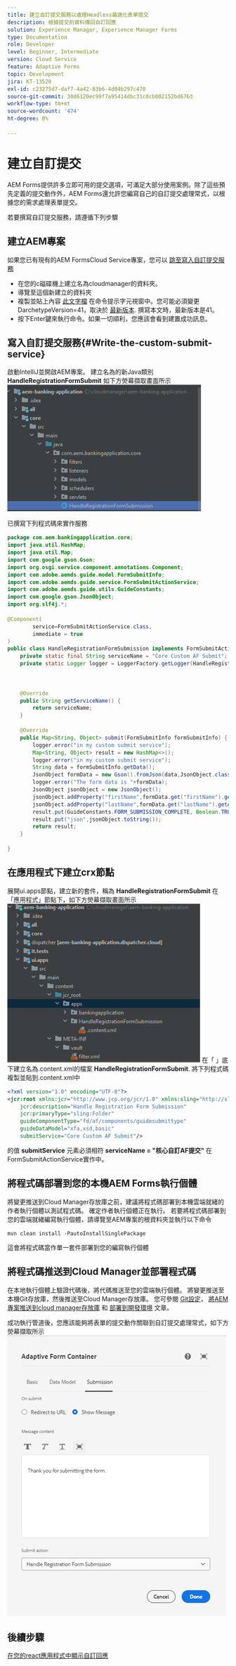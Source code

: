 ```yaml
---
title: 建立自訂提交服務以處理Headless最適化表單提交
description: 根據提交的資料傳回自訂回應
solution: Experience Manager, Experience Manager Forms
type: Documentation
role: Developer
level: Beginner, Intermediate
version: Cloud Service
feature: Adaptive Forms
topic: Development
jira: KT-13520
exl-id: c23275d7-daf7-4a42-83b6-4d04b297c470
source-git-commit: 30d6120ec99f7a95414dbc31c0cb002152bd6763
workflow-type: tm+mt
source-wordcount: '474'
ht-degree: 0%

---
```


# 建立自訂提交

AEM Forms提供許多立即可用的提交選項，可滿足大部分使用案例。除了這些預先定義的提交動作外，AEM Forms還允許您編寫自己的自訂提交處理常式，以根據您的需求處理表單提交。

若要撰寫自訂提交服務，請遵循下列步驟

## 建立AEM專案

如果您已有現有的AEM FormsCloud Service專案，您可以 [跳至寫入自訂提交服務](#Write-the-custom-submit-service)

* 在您的c磁碟機上建立名為cloudmanager的資料夾。
* 導覽至這個新建立的資料夾
* 複製並貼上內容 [此文字檔](./assets/creating-maven-project.txt) 在命令提示字元視窗中。您可能必須變更DarchetypeVersion=41，取決於 [最新版本](https://github.com/adobe/aem-project-archetype/releases). 撰寫本文時，最新版本是41。
* 按下Enter鍵來執行命令。如果一切順利，您應該會看到建置成功訊息。

## 寫入自訂提交服務{#Write-the-custom-submit-service}

啟動IntelliJ並開啟AEM專案。 建立名為的新Java類別 **HandleRegistrationFormSubmit** 如下方熒幕擷取畫面所示
![custom-submit-service](./assets/custom-submit-service.png)

已撰寫下列程式碼來實作服務

```java
package com.aem.bankingapplication.core;
import java.util.HashMap;
import java.util.Map;
import com.google.gson.Gson;
import org.osgi.service.component.annotations.Component;
import com.adobe.aemds.guide.model.FormSubmitInfo;
import com.adobe.aemds.guide.service.FormSubmitActionService;
import com.adobe.aemds.guide.utils.GuideConstants;
import com.google.gson.JsonObject;
import org.slf4j.*;

@Component(
        service=FormSubmitActionService.class,
        immediate = true
)
public class HandleRegistrationFormSubmission implements FormSubmitActionService {
    private static final String serviceName = "Core Custom AF Submit";
    private static Logger logger = LoggerFactory.getLogger(HandleRegistrationFormSubmission.class);



    @Override
    public String getServiceName() {
        return serviceName;
    }

    @Override
    public Map<String, Object> submit(FormSubmitInfo formSubmitInfo) {
        logger.error("in my custom submit service");
        Map<String, Object> result = new HashMap<>();
        logger.error("in my custom submit service");
        String data = formSubmitInfo.getData();
        JsonObject formData = new Gson().fromJson(data,JsonObject.class);
        logger.error("The form data is "+formData);
        JsonObject jsonObject = new JsonObject();
        jsonObject.addProperty("firstName",formData.get("firstName").getAsString());
        jsonObject.addProperty("lastName",formData.get("lastName").getAsString());
        result.put(GuideConstants.FORM_SUBMISSION_COMPLETE, Boolean.TRUE);
        result.put("json",jsonObject.toString());
        return result;
    }

}
```

## 在應用程式下建立crx節點

展開ui.apps節點，建立新的套件，稱為 **HandleRegistrationFormSubmit** 在「應用程式」節點下，如下方熒幕擷取畫面所示
![crx-node](./assets/crx-node.png)
在「 」底下建立名為.content.xml的檔案 **HandleRegistrationFormSubmit**. 將下列程式碼複製並貼到.content.xml中

```xml
<?xml version="1.0" encoding="UTF-8"?>
<jcr:root xmlns:jcr="http://www.jcp.org/jcr/1.0" xmlns:sling="http://sling.apache.org/jcr/sling/1.0"
    jcr:description="Handle Registration Form Submission"
    jcr:primaryType="sling:Folder"
    guideComponentType="fd/af/components/guidesubmittype"
    guideDataModel="xfa,xsd,basic"
    submitService="Core Custom AF Submit"/>
```

的值 **submitService** 元素必須相符  **serviceName = &quot;核心自訂AF提交&quot;** 在FormSubmitActionService實作中。

## 將程式碼部署到您的本機AEM Forms執行個體

將變更推送到Cloud Manager存放庫之前，建議將程式碼部署到本機雲端就緒的作者執行個體以測試程式碼。 確定作者執行個體正在執行。
若要將程式碼部署到您的雲端就緒編寫執行個體，請導覽至AEM專案的根資料夾並執行以下命令

```
mvn clean install -PautoInstallSinglePackage
```

這會將程式碼當作單一套件部署到您的編寫執行個體

## 將程式碼推送到Cloud Manager並部署程式碼

在本地執行個體上驗證代碼後，將代碼推送至您的雲端執行個體。
將變更推送至本機Git存放庫，然後推送至Cloud Manager存放庫。 您可參閱  [Git設定](https://experienceleague.adobe.com/docs/experience-manager-learn/cloud-service/forms/developing-for-cloud-service/setup-git.html)， [將AEM專案推送到cloud manager存放庫](https://experienceleague.adobe.com/docs/experience-manager-learn/cloud-service/forms/developing-for-cloud-service/push-project-to-cloud-manager-git.html) 和 [部署到開發環境](https://experienceleague.adobe.com/docs/experience-manager-learn/cloud-service/forms/developing-for-cloud-service/deploy-to-dev-environment.html) 文章。

成功執行管道後，您應該能夠將表單的提交動作關聯到自訂提交處理常式，如下方熒幕擷取所示
![submit-action](./assets/configure-submit-action.png)

## 後續步驟

[在您的react應用程式中顯示自訂回應](./handle-response-react-app.md)
